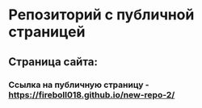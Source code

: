 # Репозиторий с публичной страницей
## Страница сайта:
### Ссылка на публичную страницу - https://fireboll018.github.io/new-repo-2/